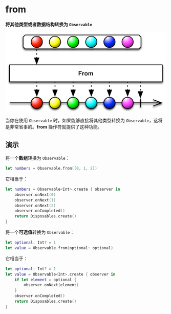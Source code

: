 # from

**将其他类型或者数据结构转换为 `Observable`**

![](../.gitbook/assets/from.png)

当你在使用 `Observable` 时，如果能够直接将其他类型转换为 `Observable`，这将是非常省事的。**from** 操作符就提供了这种功能。

## 演示

将一个**数组**转换为 `Observable`：

```swift
let numbers = Observable.from([0, 1, 2])
```

它相当于：

```swift
let numbers = Observable<Int>.create { observer in
    observer.onNext(0)
    observer.onNext(1)
    observer.onNext(2)
    observer.onCompleted()
    return Disposables.create()
}
```

将一个**可选值**转换为 `Observable`：

```swift
let optional: Int? = 1
let value = Observable.from(optional: optional)
```

它相当于：

```swift
let optional: Int? = 1
let value = Observable<Int>.create { observer in
    if let element = optional {
        observer.onNext(element)
    }
    observer.onCompleted()
    return Disposables.create()
}
```

